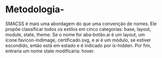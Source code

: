 # Metodologia-

SMACSS é mais uma abordagem do que uma convenção de nomes. Ele propõe classificar todos os estilos em cinco categorias: base, layout, module, state, theme. Se o nome for aba-botão.ai é um layout, um ícone.favicon-indimage, certificado.svg, e ai é um módulo, se estiver escondido, então está em estado e é indicado por is-hidden. Por fim, entraria um nome state modificaria: hover.
